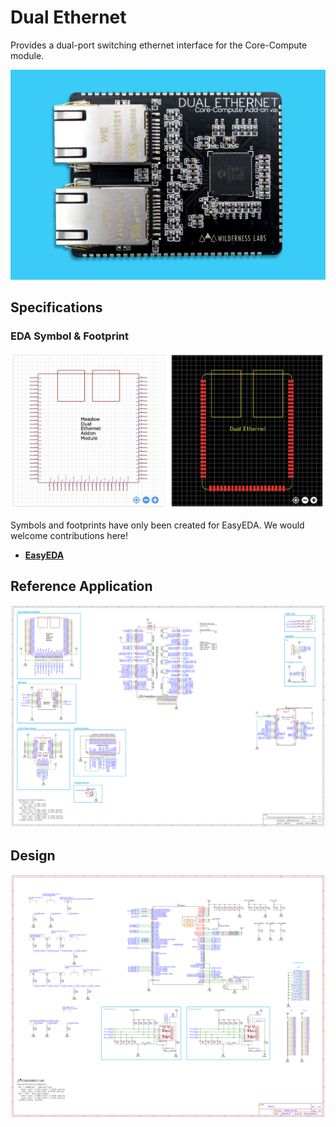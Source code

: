 # Dual Ethernet

Provides a dual-port switching ethernet interface for the Core-Compute module.

![](Addon_Module_-_Dual_Ethernet.jpg)

## Specifications

### EDA Symbol & Footprint

![](Symbol_Footprint.png)

Symbols and footprints have only been created for EasyEDA. We would welcome contributions here!
* **[EasyEDA](https://easyeda.com/component/bbe9f7efc1cd4a0eb8485b15e34fc121)**

## Reference Application

![Reference application schematic of the CCM dev breakout with Dual Ethernet Addon Module](Schematic_DualEthernet_Dev_Breakout.svg)

## Design

![](Schematic_v1.b.svg)